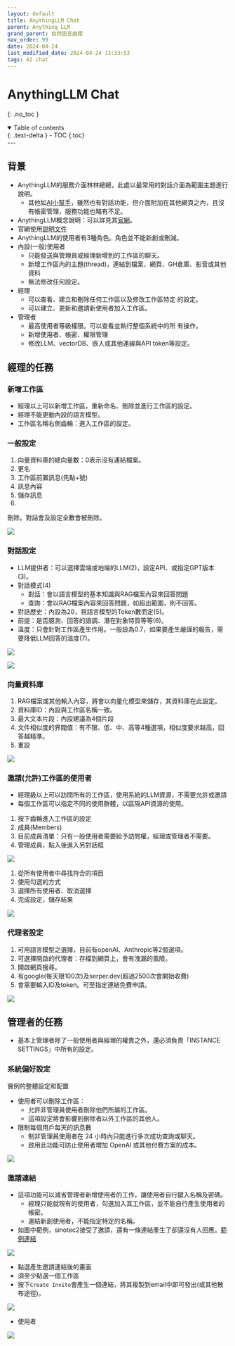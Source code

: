 ```yaml
---
layout: default
title: AnythingLLM Chat
parent: Anything LLM
grand_parent: 自然語言處理
nav_order: 99
date: 2024-04-24
last_modified_date: 2024-04-24 13:33:53
tags: AI chat
---
```



# AnythingLLM Chat
{: .no_toc }

<details open markdown="block">
  <summary>
    Table of contents
  </summary>
  {: .text-delta }
- TOC
{:toc}
</details>
---

## 背景

- AnythingLLM的服務介面林林總總，此處以最常用的對話介面為範圍主題進行說明。
  - 其他如[AI小幫手](./EmbChat.md)，雖然也有對話功能，但介面附加在其他網頁之內，且沒有帳密管理，服務功能也略有不足。
- AnythingLLM概念說明：可以詳見其[官網](https://useanything.com/)。
- 官網使用[說明文件](https://docs.useanything.com/)
- AnythingLLM的使用者有3種角色。角色並不能新創或刪減。
- 內設(一般)使用者
  - 只能發送與管理員或經理新增到的工作區的聊天。
  - 新增工作區內的主題(thread)，連結到檔案、網頁、GH倉庫、影音或其他資料
  - 無法修改任何設定。
- 經理
  - 可以查看、建立和刪除任何工作區以及修改工作區特定
的設定。
  - 可以建立、更新和邀請新使用者加入工作區。
- 管理者
  - 最高使用者等級權限。可以查看並執行整個系統中的所
有操作。
  - 新增使用者、帳密、權限管理
  - 修改LLM、vectorDB、嵌入或其他連線與API token等設定。

## 經理的任務

### 新增工作區

- 經理以上可以新增工作區，重新命名、刪除並進行工作區的設定。
- 經理不能更動內設的語言模型。
- 工作區名稱右側齒輪：進入工作區的設定。

### 一般設定

1. 向量資料庫的總向量數：0表示沒有連結檔案。
2. 更名
3. 工作區前置訊息(先點+號)
4. 訊息內容
5. 儲存訊息
6. 
刪除。對話會及設定全數會被刪除。

![](mng_png/2024-04-26-11-38-17.png)

### 對話設定

- LLM提供者：可以選擇雲端或地端的LLM(2)，設定API、或指定GPT版本(3)。
- 對話模式(4)
  - 對話：會以語言模型的基本知識與RAG檔案內容來回答問題
  - 查詢：會以RAG檔案內容來回答問題，如超出範圍，則不回答。
- 對話歷史：內設為20，視語言模型的Token數而定(5)。
- 前提：是否臆測、回答的語調、潛在對象特質等等(6)。
- 溫度：只會針對工作區產生作用。一般設為0.7，如果要產生嚴謹的報告，需要降低LLM回答的溫度(7)。

![](mng_png/2024-04-26-11-20-34.png)

![](mng_png/2024-04-26-11-22-38.png)

### 向量資料庫

1. RAG檔案或其他輸入內容，將會以向量化模型來儲存，其資料庫在此設定。
2. 資料庫ID：內設與工作區名稱一致。
3. 最大文本片段：內設建議為4個片段
4. 文件相似度的界閥值：有不限、低、中、高等4種選項，相似度要求越高，回答越精準。
5. 重設

![](mng_png/2024-04-26-09-08-14.png)

### 邀請(允許)工作區的使用者

- 經理級以上可以訪問所有的工作區，使用系統的LLM資源，不需要允許或邀請
- 每個工作區可以指定不同的使用群體，以區隔API資源的使用。
1. 按下齒輪進入工作區的設定
2. 成員(Members)
3. 目前成員清單：只有一般使用者需要給予訪問權，經理或管理者不需要。
4. 管理成員，點入後進入另對話框

![](mng_png/2024-04-26-08-23-10.png)

1. 從所有使用者中尋找符合的項目
2. 使用勾選的方式
3. 選擇所有使用者、取消選擇
4. 完成設定，儲存結果

![](mng_png/2024-04-26-08-31-23.png)

### 代理者設定

1. 可用語言模型之選擇，目前有openAI、Anthropic等2個選項。
2. 可選擇開啟的代理者：存檔到網頁上，會有洩漏的風險。
3. 開啟網頁搜尋。
4. 有google(每天限100次)及serper.dev(超過2500次會開始收費)
5. 會需要輸入ID及token。可至指定連結免費申請。

![](2024-04-26-13-37-25.png)

## 管理者的任務

- 基本上管理者除了一般使用者與經理的權責之外，還必須負責「INSTANCE SETTINGS」中所有的設定。

### 系統偏好設定

實例的整體設定和配置

- 使用者可以刪除工作區：
  - 允許非管理員使用者刪除他們所屬的工作區。 
  - 這項設定將會影響到刪除者以外工作區的其他人。
- 限制每個用戶每天的訊息數
  - 制非管理員使用者在 24 小時內只能進行多次成功查詢或聊天。
  - 啟用此功能可防止使用者增加 OpenAI 或其他付費方案的成本。

![](2024-04-26-14-29-45.png)

### 邀請連結

- 這項功能可以減省管理者新增使用者的工作，讓使用者自行鍵入名稱及密碼。
  - 經理只能就現有的使用者，勾選加入其工作區，並不能自行產生使用者的帳密。
  - 連結新創使用者，不能指定特定的名稱。
- 如圖中範例，sinotec2接受了邀請，還有一條連結產生了卻還沒有人回應。[範例連結](http://eng06.sinotech-eng.com:3001/accept-invite/0TJ37Y0-7FE41X0-GVMEZ5T-T6AT522)

![](2024-04-26-14-37-19.png)

- 點選產生邀請連結後的畫面
- 須至少點選一個工作區
- 按下`Create Invite`會產生一個連結，將其複製到email中即可發出(或其他散布途徑)。

![](2024-04-26-14-35-09.png)

- 使用者

![](2024-04-26-14-34-32.png)
